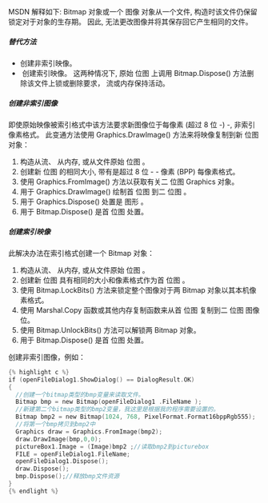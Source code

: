 MSDN 解释如下:
Bitmap 对象或一个 图像 对象从一个文件, 构造时该文件仍保留锁定对于对象的生存期。 因此, 无法更改图像并将其保存回它产生相同的文件。

##### 替代方法
*  创建非索引映像。
*  创建索引映像。
这两种情况下, 原始 位图 上调用 Bitmap.Dispose() 方法删除该文件上锁或删除要求， 流或内存保持活动。

##### 创建非索引图像
即使原始映像被索引格式中该方法要求新图像位于每像素 (超过 8 位 -) -, 非索引像素格式。 此变通方法使用 Graphics.DrawImage() 方法来将映像复制到新 位图 对象：
1. 构造从流、 从内存, 或从文件原始 位图 。
2. 创建新 位图 的相同大小, 带有是超过 8 位 - - 像素 (BPP) 每像素格式。
3. 使用 Graphics.FromImage() 方法以获取有关二 位图 Graphics 对象。
4. 用于 Graphics.DrawImage() 绘制首 位图 到二 位图 。
5. 用于 Graphics.Dispose() 处置是 图形 。
6. 用于 Bitmap.Dispose() 是首 位图 处置。

##### 创建索引映像
此解决办法在索引格式创建一个 Bitmap 对象：
1. 构造从流、 从内存, 或从文件原始 位图 。
2. 创建新 位图 具有相同的大小和像素格式作为首 位图 。
3. 使用 Bitmap.LockBits() 方法来锁定整个图像对于两 Bitmap 对象以其本机像素格式。
4. 使用 Marshal.Copy 函数或其他内存复制函数来从首 位图 复制到二 位图 图像位。
5. 使用 Bitmap.UnlockBits() 方法可以解锁两 Bitmap 对象。
6. 用于 Bitmap.Dispose() 是首 位图 处置。

创建非索引图像，例如：
```c
{% highlight c %}
if (openFileDialog1.ShowDialog() == DialogResult.OK)  
{  
  //创建一个bitmap类型的bmp变量来读取文件。  
  Bitmap bmp = new Bitmap(openFileDialog1 .FileName );  
  //新建第二个bitmap类型的bmp2变量，我这里是根据我的程序需要设置的。  
  Bitmap bmp2 = new Bitmap(1024, 768, PixelFormat.Format16bppRgb555);  
  //将第一个bmp拷贝到bmp2中  
  Graphics draw = Graphics.FromImage(bmp2);  
  draw.DrawImage(bmp,0,0);  
  pictureBox1.Image = (Image)bmp2 ;//读取bmp2到picturebox  
  FILE = openFileDialog1.FileName;  
  openFileDialog1.Dispose();  
  draw.Dispose();  
  bmp.Dispose();//释放bmp文件资源  
}
{% endlight %}
```
